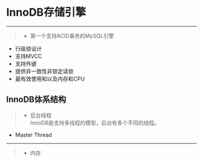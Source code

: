 ﻿# InnoDB存储引擎
----
>- 第一个支持ACID事务的MySQL引擎
- 行级锁设计
- 支持MVCC
- 支持外键
- 提供非一致性非锁定读锁
- 最有效使用和以及内存和CPU

## InnoDB体系结构 
>- 后台线程  
  InnoDB是支持多线程的模型，后台有多个不同的线程。
  * Master Thread
    
  ---
>- 内存  
